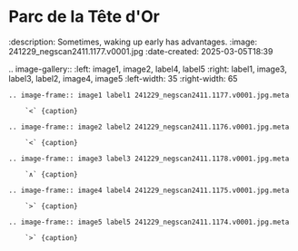 # Parc de la Tête d'Or

:description: Sometimes, waking up early has advantages.
:image: 241229_negscan2411.1177.v0001.jpg
:date-created: 2025-03-05T18:39

.. image-gallery::
    :left: image1, image2, label4, label5
    :right: label1, image3, label3, label2, image4, image5
    :left-width: 35
    :right-width: 65

    .. image-frame:: image1 label1 241229_negscan2411.1177.v0001.jpg.meta

        `<` {caption}

    .. image-frame:: image2 label2 241229_negscan2411.1176.v0001.jpg.meta

        `<` {caption}

    .. image-frame:: image3 label3 241229_negscan2411.1178.v0001.jpg.meta

        `∧` {caption}

    .. image-frame:: image4 label4 241229_negscan2411.1175.v0001.jpg.meta

        `>` {caption}

    .. image-frame:: image5 label5 241229_negscan2411.1174.v0001.jpg.meta

        `>` {caption}